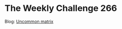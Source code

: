 # The Weekly Challenge 266

Blog: [Uncommon matrix](https://dev.to/simongreennet/uncommon-matrix-4mfh)
